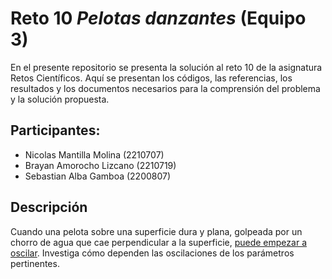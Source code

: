 # Reto 10 *Pelotas danzantes* **(Equipo 3)**

En el presente repositorio se presenta la solución al reto 10 de la asignatura Retos Científicos. Aquí se presentan los códigos, las referencias, los resultados y los documentos necesarios para la comprensión del problema y la solución propuesta.

## Participantes:
- Nicolas Mantilla Molina (2210707)
- Brayan Amorocho Lizcano (2210719)
- Sebastian Alba Gamboa (2200807)

## Descripción
Cuando una pelota sobre una superficie dura y plana,  golpeada por un chorro de agua que cae perpendicular a la superficie, [puede empezar a oscilar](https://youtu.be/yq_qSWZDHHk). Investiga cómo dependen las oscilaciones de los parámetros pertinentes.